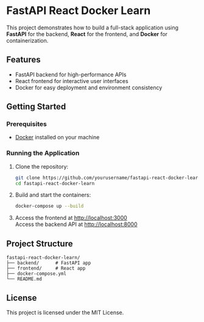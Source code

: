 # FastAPI React Docker Learn

This project demonstrates how to build a full-stack application using **FastAPI** for the backend, **React** for the frontend, and **Docker** for containerization.

## Features

- FastAPI backend for high-performance APIs
- React frontend for interactive user interfaces
- Docker for easy deployment and environment consistency

## Getting Started

### Prerequisites

- [Docker](https://www.docker.com/get-started) installed on your machine

### Running the Application

1. Clone the repository:
    ```bash
    git clone https://github.com/yourusername/fastapi-react-docker-learn.git
    cd fastapi-react-docker-learn
    ```

2. Build and start the containers:
    ```bash
    docker-compose up --build
    ```

3. Access the frontend at [http://localhost:3000](http://localhost:3000)  
    Access the backend API at [http://localhost:8000](http://localhost:8000)

## Project Structure

```
fastapi-react-docker-learn/
├── backend/      # FastAPI app
├── frontend/     # React app
├── docker-compose.yml
└── README.md
```

## License

This project is licensed under the MIT License.
